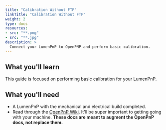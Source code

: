 ```yaml
---
title: "Calibration Without FTP"
linkTitle: "Calibration Without FTP"
weight: 2
type: docs
resources:
- src: "**.png"
- src: "**.jpg"
description: >
  Connect your LumenPnP to OpenPNP and perform basic calibration.
---
```



## **What you'll learn**

This guide is focused on performing basic calibration for your LumenPnP.

## **What you'll need**

- A LumenPnP with the mechanical and electrical build completed.
- Read through the [OpenPnP Wiki](https://github.com/openpnp/openpnp/wiki/User-Manual). It'll be super important to getting going with your machine. **These docs are meant to augment the OpenPnP docs, not replace them.**

